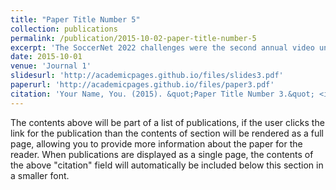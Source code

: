 ```yaml
---
title: "Paper Title Number 5"
collection: publications
permalink: /publication/2015-10-02-paper-title-number-5
excerpt: 'The SoccerNet 2022 challenges were the second annual video understanding challenges organized by the SoccerNet team. In 2022, the challenges were composed of 6 vision-based tasks  action spotting, focusing on retrieving action timestamps in long untrimmed videos,  replay grounding, focusing on retrieving the live moment of an action shown in a replay,  pitch localization, focusing on detecting line and goal part elements,  camera calibration, dedicated to retrieving the intrinsic and extrinsic camera parameters.'
date: 2015-10-01
venue: 'Journal 1'
slidesurl: 'http://academicpages.github.io/files/slides3.pdf'
paperurl: 'http://academicpages.github.io/files/paper3.pdf'
citation: 'Your Name, You. (2015). &quot;Paper Title Number 3.&quot; <i>Journal 1</i>. 1(3).'
---
```


The contents above will be part of a list of publications, if the user clicks the link for the publication than the contents of section will be rendered as a full page, allowing you to provide more information about the paper for the reader. When publications are displayed as a single page, the contents of the above "citation" field will automatically be included below this section in a smaller font.
